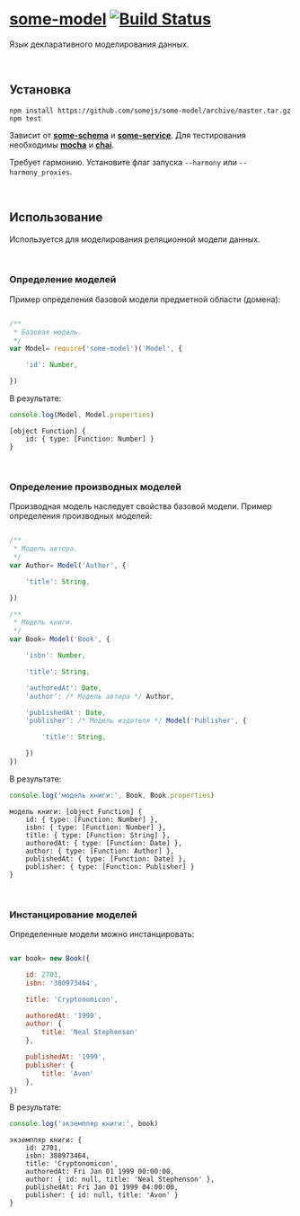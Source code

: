 # [some-model](http://somejs.org/model) [![Build Status](https://secure.travis-ci.org/somejs/some-model.png)](http://travis-ci.org/somejs/some-model)

Язык декларативного моделирования данных.

 
## Установка
```
npm install https://github.com/somejs/some-model/archive/master.tar.gz
npm test
```
Зависит от **[some-schema](https://github.com/somejs/some-schema)** и **[some-service](https://github.com/somejs/some-service)**. Для тестирования необходимы **[mocha]()** и **[chai]()**.

Требует гармонию. Установите флаг запуска ```--harmony``` или ```--harmony_proxies```.

 
## Использование

Используется для моделирования реляционной модели данных.

 
### Определение моделей

Пример определения базовой модели предметной области (домена):
```js

/**
 * Базовая модель.
 */
var Model= require('some-model')('Model', {

    'id': Number,

})
```
В результате:
```js
console.log(Model, Model.properties)
```
```
[object Function] {
    id: { type: [Function: Number] }
}
```

 
### Определение производных моделей

Производная модель наследует свойства базовой модели. Пример определения производных моделей:
```js

/**
 * Модель автора.
 */
var Author= Model('Author', {

    'title': String,

})

/**
 * Модель книги.
 */
var Book= Model('Book', {

    'isbn': Number,

    'title': String,

    'authoredAt': Date,
    'author': /* Модель автора */ Author,

    'publishedAt': Date,
    'publisher': /* Модель издателя */ Model('Publisher', {

        'title': String,

    })
})
```
В результате:
```js
console.log('модель книги:', Book, Book.properties)
```
```
модель книги: [object Function] {
    id: { type: [Function: Number] },
    isbn: { type: [Function: Number] },
    title: { type: [Function: String] },
    authoredAt: { type: [Function: Date] },
    author: { type: [Function: Author] },
    publishedAt: { type: [Function: Date] },
    publisher: { type: [Function: Publisher] }
}
```

 
### Инстанцирование моделей

Определенные модели можно инстанцировать:
```js

var book= new Book({

    id: 2701,
    isbn: '380973464',

    title: 'Cryptonomicon',

    authoredAt: '1999',
    author: {
        title: 'Neal Stephenson'
    },

    publishedAt: '1999',
    publisher: {
        title: 'Avon'
    },
})
```
В результате:
```js
console.log('экземпляр книги:', book)
```
```
экземпляр книги: {
    id: 2701,
    isbn: 380973464,
    title: 'Cryptonomicon',
    authoredAt: Fri Jan 01 1999 00:00:00,
    author: { id: null, title: 'Neal Stephenson' },
    publishedAt: Fri Jan 01 1999 04:00:00,
    publisher: { id: null, title: 'Avon' }
}
```
